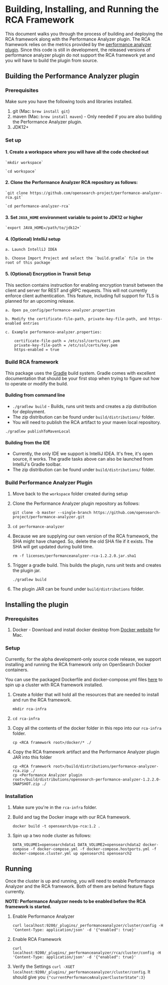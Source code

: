 # Building, Installing, and Running the RCA Framework

This document walks you through the process of building and deploying the RCA framework along with the Performance Analyzer plugin. The RCA framework relies on the metrics provided by the [performance analyzer plugin](https://github.com/opensearch-project/performance-analyzer). Since this code is still in development, the released versions of performance analyzer plugin do not support the RCA framework yet and you will have to build the plugin from source.

    
 ## Building the Performance Analyzer plugin
 
 ### Prerequisites
 Make sure you have the following tools and libraries installed.
 1. git (Mac: `brew install git`)
 2. maven (Mac: `brew install maven`) - Only needed if you are also building the Performance Analyzer plugin.
 3. JDK12+
 
 ### Set up
 #### 1. Create a workspace where you will have all the code checked out
    
    `mkdir workspace`
    
    `cd workspace`
    
 #### 2. Clone the Performance Analyzer RCA repository as follows:
 
    `git clone https://github.com/opensearch-project/performance-analyzer-rca.git`
    
    `cd performance-analyzer-rca`
    
 #### 3. Set `JAVA_HOME` environment variable to point to JDK12 or higher
 
    `export JAVA_HOME=/path/to/jdk12+`
 
 #### 4. (Optional) IntelliJ setup
 
    a. Launch IntelliJ IDEA
    
    b. Choose Import Project and select the `build.gradle` file in the root of this package
    
 #### 5. (Optional) Encryption in Transit Setup
 This section contains instruction for enabling encryption transit between the client and server for REST and gRPC requests.
 This will not currently enforce client  authentication. This feature, including full support for TLS is
 planned for an upcoming release.
 
    a. Open pa_config/performance-analyzer.properties
    
    b. Modify the certificate-file-path, private-key-file-path, and https-enabled entries
    
    c. Example performance-analyzer.properties:
        
        certificate-file-path = /etc/ssl/certs/cert.pem
        private-key-file-path = /etc/ssl/certs/key.pem
        https-enabled = true
 
### Build RCA framework
This package uses the [Gradle](https://docs.gradle.org/current/userguide/userguide.html) build system. Gradle comes with excellent documentation that should be your first stop when trying to figure out how to operate or modify the build.
#### Building from command line
   * `./gradlew build` - Builds, runs unit tests and creates a zip distribution for deployment.
   * The zip distribution can be found under `build/distributions/` folder.
   * You will need to publish the RCA artifact to your maven local repository.
 
   `./gradlew publishToMavenLocal`
        
#### Building from the IDE
   * Currently, the only IDE we support is IntelliJ IDEA. It's free, it's open source, it works. The gradle tasks above can also be launched from IntelliJ's Gradle toolbar.
   * The zip distribution can be found under `build/distributions/` folder.
 
### Build Performance Analyzer Plugin
1. Move back to the `workspace` folder created during setup

2. Clone the Performance Analyzer plugin repository as follows:
 
    `git clone -b master --single-branch https://github.com/opensearch-project/performance-analyzer.git`
   
3. `cd performance-analyzer`
    
4. Because we are supplying our own version of the RCA framework, the SHA might have changed. So, delete the old SHA file if it exists. The SHA will get updated during build time.
 
    `rm -f licenses/performanceanalyzer-rca-1.2.2.0.jar.sha1`

5. Trigger a gradle build. This builds the plugin, runs unit tests and creates the plugin jar.
 
     `./gradlew build`
    
6. The plugin JAR can be found under `build/distributions` folder.
 
## Installing the plugin
 
### Prerequisites

1. Docker - Download and install docker desktop from [Docker website](https://docs.docker.com/docker-for-mac/install/) for Mac.
 
### Setup

Currently, for the alpha development-only source code release, we support installing and running the RCA framework only on OpenSearch Docker containers.
  
You can use the packaged Dockerfile and docker-compose.yml files [here](./docker) to spin up a cluster with RCA framework installed.
  
1. Create a folder that will hold all the resources that are needed to install and run the RCA framework.
    
   `mkdir rca-infra`

2. `cd rca-infra`

3. Copy all the contents of the docker folder in this repo into our `rca-infra` folder.
    
   `cp <RCA framework root>/docker/* ./`

4. Copy the RCA framework artifact and the Performance Analyzer plugin JAR into this folder
 
    `cp <RCA framework root>/build/distributions/performance-analyzer-rca.zip ./`  
    `cp <Performance Analyzer plugin root>/build/distributions/opensearch-performance-analyzer-1.2.2.0-SNAPSHOT.zip ./` 
 
 ### Installation
 
 1. Make sure you're in the `rca-infra` folder.
 
 2. Build and tag the Docker image with our RCA framework.
    
    `docker build -t opensearch/pa-rca:1.2 .`
 
 3. Spin up a two node cluster as follows:
 
    `DATA_VOLUME1=opensearchdata1 DATA_VOLUME2=opensearchdata2 docker-compose -f docker-compose.yml -f docker-compose.hostports.yml -f docker-compose.cluster.yml up opensearch1 opensearch2`
 
 ## Running
 
Once the cluster is up and running, you will need to enable Performance Analyzer and the RCA framework. Both of them are behind feature flags currently.
 
 **NOTE: Performance Analyzer needs to be enabled before the RCA framework is started.**
  
 1. Enable Performance Analyzer
 
    `curl localhost:9200/_plugins/_performanceanalyzer/cluster/config -H 'Content-Type: application/json' -d '{"enabled": true}' `
 
 2. Enable RCA Framework
 
    `curl localhost:9200/_plugins/_performanceanalyzer/rca/cluster/config -H 'Content-Type: application/json' -d '{"enabled": true}' `
    
 3. Verify the Settings
    `curl -XGET localhost:9200/_plugins/_performanceanalyzer/cluster/config`. 
    It should give you `{"currentPerformanceAnalyzerClusterState":3}`
